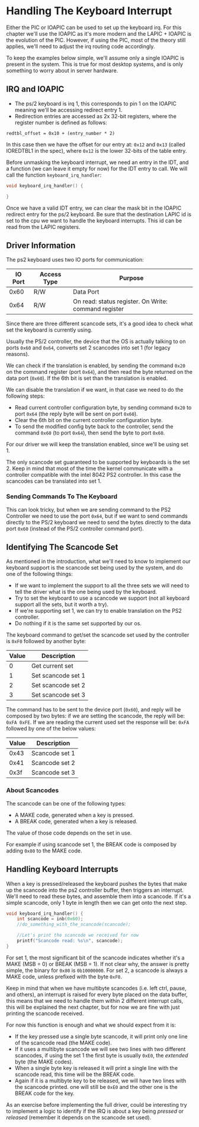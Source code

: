 # Handling The Keyboard Interrupt

Either the PIC or IOAPIC can be used to set up the keyboard irq. For this chapter we'll use the IOAPIC as it's more modern and the LAPIC + IOAPIC is the evolution of the PIC. However, if using the PIC, most of the theory still applies, we'll need to adjust the irq routing code accordingly.

To keep the examples below simple, we'll assume only a single IOAPIC is present in the system. This is true for most desktop systems, and is only something to worry about in server hardware.

## IRQ and IOAPIC

* The ps/2 keyboard is irq 1, this corresponds to pin 1 on the IOAPIC meaning we'll be accessing redirect entry 1.
* Redirection entries are accessed as 2x 32-bit registers, where the register number is defined as follows:

```
redtbl_offset = 0x10 + (entry_number * 2)
```

In this case then we have the offset for our entry at: `0x12` and `0x13` (called IOREDTBL1 in the spec), where `0x12` is the lower 32-bits of the table entry.

Before unmasking the keyboard interrupt, we need an entry in the IDT, and a function (we can leave it empty for now) for the IDT entry to call. We will call the function `keyboard_irq_handler`:

```c
void keyboard_irq_handler() {

}
```

Once we have a valid IDT entry, we can clear the mask bit in the IOAPIC redirect entry for the ps/2 keyboard. Be sure that the destination LAPIC id is set to the cpu we want to handle the keyboard interrupts.
This id can be read from the LAPIC registers.


## Driver Information

The ps2 keyboard uses two IO ports for communication:

| IO Port | Access Type | Purpose                                                         |
|---------|-------------|-----------------------------------------------------------------|
|  0x60   | R/W         | Data Port                                                       |
|  0x64   | R/W         | On read: status register. On Write: command register            |

Since there are three different scancode sets, it's a good idea to check what set the keyboard is currently using.

Usually the PS/2 controller, the device that the OS is actually talking to on ports `0x60` and `0x64`, converts set 2 scancodes into set 1 (for legacy reasons).

We can check if the translation is enabled, by sending the command `0x20` on the command register (port `0x64`), and then read the byte returned on the data port (`0x60`). If the 6th bit is set than the translation is enabled.

We can disable the translation if we want, in that case we need to do the following steps:
   - Read current controller configuration byte, by sending command `0x20` to port `0x64` (the reply byte will be sent on port `0x60`).
   - Clear the 6th bit on the current controller configuration byte.
   - To send the modified config byte back to the controller, send the command `0x60` (to port `0x64`), then send the byte to port `0x60`.

For our driver we will keep the translation enabled, since we'll be using set 1.

The only scancode set guaranteed to be supported by keyboards is the set 2. Keep in mind that most of the time the kernel communicate with a controller compatible with the intel 8042 PS2 controller. In this case the scancodes can be translated into set 1.


### Sending Commands To The Keyboard

This can look tricky, but when we are sending command to the PS2 Controller we need to use the port `0x64`, but if we want to send commands directly to the PS/2 keyboard we need to send the bytes directly to the data port `0x60` (instead of the PS/2 controller command port).

## Identifying The Scancode Set

As mentioned in the introduction, what we'll need to know to implement our keyboard support is the scancode set being used by the system, and do one of the following things:

* If we want to implement the support to all the three sets we will need to tell the driver what is the one being used by the keyboard.
* Try to set the keyboard to use a scancode we support (not all keyboard support all the sets, but it worth a try).
* If we're supporting set 1, we can try to enable translation on the PS2 controller.
* Do nothing if it is the same set supported by our os.

The keyboard command to get/set the scancode set used by the controller is `0xF0` followed by another byte:

| Value | Description           |
|-------|-----------------------|
|   0   | Get current set       |
|   1   | Set scancode set 1    |
|   2   | Set scancode set 2    |
|   3   | Set scancode set 3    |

The command has to be sent to the device port (`0x60`), and reply will be composed by two bytes: if we are setting the scancode, the reply will be: `0xFA 0xFE`. If we are reading the current used set the response will be: `0xFA` followed by one of the below values:

| Value | Description       |
|-------|-------------------|
| 0x43  | Scancode set 1    |
| 0x41  | Scancode set 2    |
| 0x3f  | Scancode set 3    |

### About Scancodes

The scancode can be one of the following types:

* A MAKE code, generated when a key is pressed.
* A BREAK code, generated when a key is released.

The value of those code depends on the set in use.

For example if using scancode set 1, the BREAK code is composed by adding `0x80` to the MAKE code.

## Handling Keyboard Interrupts

When a key is pressed/released the keyboard pushes the bytes that make up the scancode into the ps2 controller buffer, then triggers an interrupt. We'll need to read these bytes, and assemble them into a scancode.
If it's a simple scancode, only 1 byte in length then we can get onto the next step.

```C
void keyboard_irq_handler() {
    int scancode = inb(0x60);
    //do_something_with_the_scancode(scancode);

    //Let's print the scancode we received for now
    printf("Scancode read: %s\n", scancode);
}

```

For set 1, the most significant bit of the scancode indicates whether it's a MAKE (MSB = 0) or BREAK (MSB = 1). If not clear why, the answer is pretty simple, the binary for `0x80` is `0b10000000`.
For set 2, a scancode is always a MAKE code, unless prefixed with the byte `0xF0`.

Keep in mind that when we have multibyte scancodes (i.e. left ctrl, pause, and others), an interrupt is raised for every byte placed on the data buffer, this means that we need to handle them within 2 different interrupt calls, this will be explained the next chapter, but for now we are fine with just printing the scancode received.

For now this function is enough and what we should expect from it is:

* If the key pressed use a single byte scancode, it will print only one line of the scancode read (the MAKE code).
* If it uses a multibyte scancode we will see two lines with two different scancodes, if using the set 1 the first byte is usually `0xE0`, the _extended_ byte (the MAKE codes).
* When a single byte key is released it will print a single line with the scancode read, this time will be the BREAK code.
* Again if it is a multibyte key to be released, we will have two lines with the scancode printed. one will still be `0xE0` and the other one is the BREAK code for the key.

As an exercise before implementing the full driver, could be interesting try to implement a logic to identify if the IRQ is about a key being _pressed_ or _released_ (remember it depends on the scancode set used).

